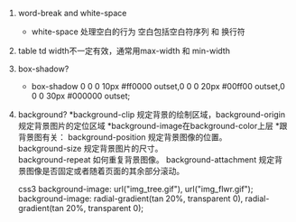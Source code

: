 ﻿1. word-break and white-space
   * white-space 处理空白的行为  空白包括空白符序列 和 换行符  
2. table td width不一定有效，通常用max-width 和 min-width

3. box-shadow?
   * box-shadow 0 0 0 10px #ff0000 outset,0 0 0 20px #00ff00 outset,0 0 0 30px #000000 outset;
4. background?
   *background-clip 规定背景的绘制区域，background-origin 	规定背景图片的定位区域
   *background-image在background-color上层
   *跟背景图有关：
	background-position 规定背景图像的位置。	
	background-size	规定背景图片的尺寸。	
	background-repeat 如何重复背景图像。
	background-attachment 规定背景图像是否固定或者随着页面的其余部分滚动。

   css3 
   background-image: url("img_tree.gif"), url("img_flwr.gif");
   background-image: radial-gradient(tan 20%, transparent 0),
                  radial-gradient(tan 20%, transparent 0);